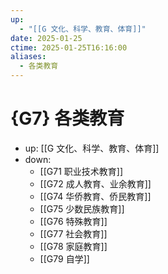 ```yaml
---
up:
  - "[[G 文化、科学、教育、体育]]"
date: 2025-01-25
ctime: 2025-01-25T16:16:00
aliases:
  - 各类教育
---
```


# {G7} 各类教育

- up: [[G 文化、科学、教育、体育]]
- down:
	- [[G71 职业技术教育]]
	- [[G72 成人教育、业余教育]]
	- [[G74 华侨教育、侨民教育]]
	- [[G75 少数民族教育]]
	- [[G76 特殊教育]]
	- [[G77 社会教育]]
	- [[G78 家庭教育]]
	- [[G79 自学]]
